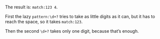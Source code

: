 The result is: `match:123 4`.

First the lazy `pattern:\d+?` tries to take as little digits as it can, but it has to reach the space, so it takes `match:123`.

Then the second `\d+?` takes only one digit, because that’s enough.
